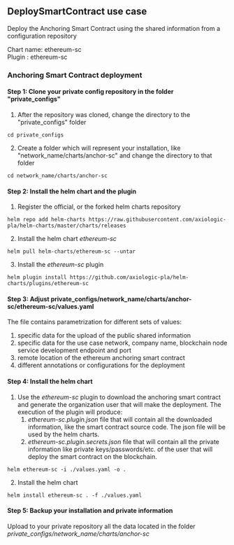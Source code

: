 

## DeploySmartContract use case

Deploy the Anchoring Smart Contract using the shared information from a configuration repository

Chart name: ethereum-sc <br/>
Plugin : ethereum-sc

### Anchoring Smart Contract deployment

#### Step 1: Clone your private config repository in the folder "private_configs"


1. After the repository was cloned, change the directory to the "private_configs" folder
```shell
cd private_configs
```
2. Create a folder which will represent your installation, like "network_name/charts/anchor-sc" and change the directory to that folder
```shell
cd network_name/charts/anchor-sc
```

#### Step 2: Install the helm chart and the plugin

1. Register the official, or the forked helm charts repository
```shell
helm repo add helm-charts https://raw.githubusercontent.com/axiologic-pla/helm-charts/master/charts/releases
```
2. Install the helm chart _ethereum-sc_
```shell
helm pull helm-charts/ethereum-sc --untar
```
3. Install the _ethereum-sc_ plugin
```shell
helm plugin install https://github.com/axiologic-pla/helm-charts/plugins/ethereum-sc
```

#### Step 3: Adjust private_configs/network_name/charts/anchor-sc/ethereum-sc/values.yaml

The file contains parametrization for different sets of values:
1. specific data for the upload of the public shared information
2. specific data for the use case network, company name, blockchain node service development endpoint and port
3. remote location of the ethereum anchoring smart contract
4. different annotations or configurations for the deployment

#### Step 4: Install the helm chart

1. Use the _ethereum-sc_ plugin to download the anchoring smart contract and generate the organization user that will make the deployment. 
   The execution of the plugin will produce:
   1. _ethereum-sc.plugin.json_ file that will contain all the downloaded information, like the smart contract source code. The json file will be used by the helm charts.
   2. _ethereum-sc.plugin.secrets.json_ file that will contain all the private information like private keys/passwords/etc. of the user that will deploy the smart contract on the blockchain.
   
```shell
helm ethereum-sc -i ./values.yaml -o .
```

2. Install the helm chart
```shell
helm install ethereum-sc . -f ./values.yaml
```

#### Step 5: Backup your installation and private information

Upload to your private repository all the data located in the folder _private_configs/network_name/charts/anchor-sc_


